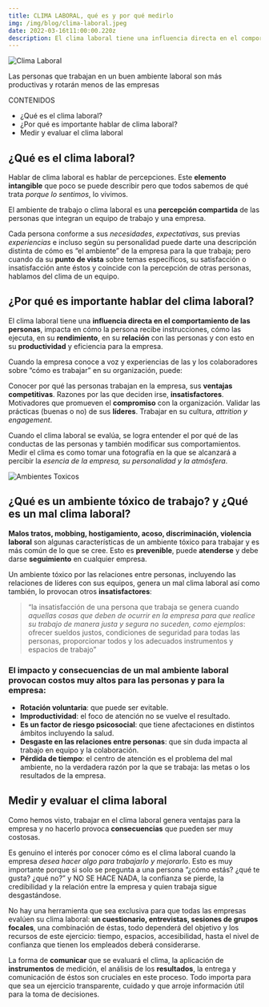 ```yaml
---
title: CLIMA LABORAL, qué es y por qué medirlo 
img: /img/blog/clima-laboral.jpeg
date: 2022-03-16t11:00:00.220z
description: El clima laboral tiene una influencia directa en el comportamiento de las personas, impacta en su productividad y eficiencia para la empresa.
---
```


![Clima Laboral](/img/blog/clima-laboral.jpeg "Clima Laboral")

Las personas que trabajan en un buen ambiente laboral son más productivas y rotarán menos de las empresas

CONTENIDOS
- ¿Qué es el clima laboral?
- ¿Por qué es importante hablar de clima laboral?
- Medir y evaluar el clima laboral


## ¿Qué es el clima laboral?

Hablar de clima laboral es hablar de percepciones. Este **elemento intangible** que poco se puede describir pero que todos sabemos de qué trata *porque lo sentimos*, lo vivimos.

El ambiente de trabajo o clima laboral es una **percepción compartida** de las personas que integran un equipo de trabajo y una empresa. 

Cada persona conforme a sus *necesidades*, *expectativas*, sus previas *experiencias* e incluso según su personalidad puede darte una descripción distinta de cómo es “el ambiente” de la empresa para la que trabaja; pero cuando da su **punto de vista** sobre temas específicos, su satisfacción o insatisfacción ante éstos y coincide con la percepción de otras personas, hablamos del clima de un equipo. 
 
## ¿Por qué es importante hablar del clima laboral?

El clima laboral tiene una **influencia directa en el comportamiento de las personas**, impacta en cómo la persona recibe instrucciones, cómo las ejecuta, en su **rendimiento**, en su **relación** con las personas y con esto en su **productividad** y eficiencia para la empresa. 

Cuando la empresa conoce a voz y experiencias de las y los colaboradores sobre “cómo es trabajar” en su organización, puede:

Conocer por qué las personas trabajan en la empresa, sus **ventajas competitivas**. 
Razones por las que deciden irse, **insatisfactores**.
Motivadores que promueven el **compromiso** con la organización.
Validar las prácticas (buenas o no) de sus **líderes**.
Trabajar en su cultura, *attrition y engagement*.

Cuando el clima laboral se evalúa, se logra entender el por qué de las conductas de las personas y también modificar sus comportamientos. Medir el clima es como tomar una fotografía en la que se alcanzará a percibir la *esencia de la empresa, su personalidad y la atmósfera*. 


![Ambientes Toxicos](/img/blog/ambientes-toxicos.jpeg "Ambientes Toxicos")
## ¿Qué es un ambiente tóxico de trabajo? y  ¿Qué es un mal clima laboral?


**Malos tratos, mobbing, hostigamiento, acoso, discriminación, violencia laboral** son algunas características de un ambiente tóxico para trabajar y es más común de lo que se cree. Esto es **prevenible**, puede **atenderse** y debe darse **seguimiento** en cualquier empresa. 

Un ambiente tóxico por las relaciones entre personas, incluyendo las relaciones de líderes con sus equipos, genera un mal clima laboral así como también, lo provocan otros **insatisfactores**: 

> “la insatisfacción de una persona que trabaja se genera cuando *aquellas cosas que deben de ocurrir en la empresa para que realice su trabajo de manera justa y segura no suceden, como ejemplos*: ofrecer sueldos justos, condiciones de seguridad para todas las personas, proporcionar todos y los adecuados instrumentos y espacios de trabajo”

### El **impacto y consecuencias de un mal ambiente laboral** provocan costos muy altos para las personas y para la empresa: 

* **Rotación voluntaria**: que puede ser evitable. 
* **Improductividad**: el foco de atención no se vuelve el resultado. 
* **Es un factor de riesgo psicosocial**: que tiene afectaciones en distintos ámbitos incluyendo la salud.
* **Desgaste en las relaciones entre personas**: que sin duda impacta al trabajo en equipo y la colaboración. 
* **Pérdida de tiempo**: el centro de atención es el problema del mal ambiente, no la verdadera razón por la que se trabaja: las metas o los resultados de la empresa. 


## Medir y evaluar el clima laboral

Como hemos visto, trabajar en el clima laboral genera ventajas para la empresa y no hacerlo provoca **consecuencias** que pueden ser muy costosas.

Es genuino el interés por conocer cómo es el clima laboral cuando la empresa *desea hacer algo para trabajarlo y mejorarlo*. Esto es muy importante porque si solo se pregunta a una persona “¿cómo estás? ¿qué te gusta? ¿qué no?” y NO SE HACE NADA, la confianza se pierde, la credibilidad y la relación entre la empresa y quien trabaja sigue desgastándose. 

No hay una herramienta que sea exclusiva para que todas las empresas evalúen su clima laboral: **un cuestionario, entrevistas, sesiones de grupos focales**, una combinación de éstas, todo dependerá del objetivo y los recursos de este ejercicio: tiempo, espacios, accesibilidad, hasta el nivel de confianza que tienen los empleados deberá considerarse. 

La forma de **comunicar** que se evaluará el clima, la aplicación de **instrumentos** de medición, el análisis de los **resultados**, la entrega y comunicación de éstos son cruciales en este proceso. Todo importa para que sea un ejercicio transparente, cuidado y que arroje información útil para la toma de decisiones. 